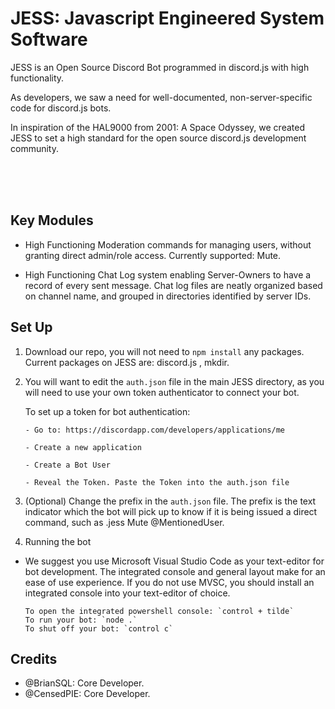 # JESS: Javascript Engineered System Software

  JESS is an Open Source Discord Bot programmed in discord.js with high functionality.

  As developers, we saw a need for well-documented, non-server-specific code for discord.js bots.

  In inspiration of the HAL9000 from 2001: A Space Odyssey, we created JESS to set a high standard for the open source discord.js development community.

<br><br><br>
## Key Modules

- High Functioning Moderation commands for managing users, without granting direct admin/role access. Currently supported: Mute.

- High Functioning Chat Log system enabling Server-Owners to have a record of every sent message. Chat log files are neatly organized based on channel name, and grouped in directories identified by server IDs.


## Set Up

1. Download our repo, you will not need to `npm install` any packages.
Current packages on JESS are: discord.js , mkdir.

2. You will want to edit the `auth.json` file in the main JESS directory, as you will need to use your own token authenticator to connect your bot.

    To set up a token for bot authentication:

    ```
    - Go to: https://discordapp.com/developers/applications/me

    - Create a new application

    - Create a Bot User

    - Reveal the Token. Paste the Token into the auth.json file
    ```

3. (Optional) Change the prefix in the `auth.json` file. The prefix is the text indicator which the bot will pick up to know if it is being issued a direct command, such as .jess Mute @MentionedUser.

4. Running the bot

- We suggest you use Microsoft Visual Studio Code as your text-editor for bot development. The integrated console and general layout make for an ease of use experience. If you do not use MVSC, you should install an integrated console into your text-editor of choice.

  ```
  To open the integrated powershell console: `control + tilde`
  To run your bot: `node .`
  To shut off your bot: `control c`
  ```

## Credits

- @BrianSQL: Core Developer.
- @CensedPIE: Core Developer.

